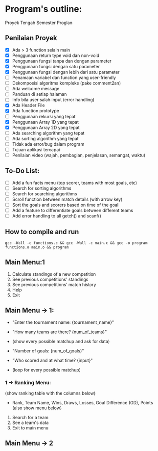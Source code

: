 # Program's outline:
Proyek Tengah Semester Proglan
## Penilaian Proyek
- [X] Ada > 3 function selain main
- [X] Penggunaan return type void dan non-void
- [X] Penggunaan fungsi tanpa dan dengan parameter
- [X] Penggunaan fungsi dengan satu parameter
- [X] Penggunaan fungsi dengan lebih dari satu parameter
- [ ] Penamaan variabel dan function yang user-friendly
- [ ] Dekomposisi algoritma kompleks (pake comment2an)
- [ ] Ada welcome message
- [ ] Panduan di setiap halaman
- [ ] Info bila user salah input (error handling)
- [X] Ada Header File
- [X] Ada function prototype
- [ ] Penggunaan rekursi yang tepat
- [X] Penggunaan Array 1D yang tepat
- [X] Penggunaan Array 2D yang tepat
- [ ] Ada searching algorithm yang tepat
- [ ] Ada sorting algorithm yang tepat
- [ ] Tidak ada error/bug dalam program
- [ ] Tujuan aplikasi tercapai
- [ ] Penilaian video (wajah, pembagian, penjelasan, semangat, waktu)
## To-Do List:
- [ ] Add a fun facts menu (top scorer, teams with most goals, etc)
- [ ] Search for sorting algorithms
- [ ] Search for searching algorithms
- [ ] Scroll function between match details (with arrow key)
- [ ] Sort the goals and scorers based on time of the goal
- [ ] Add a feature to differentiate goals between different teams
- [ ] Add error handling to all getch() and scanf()
## How to compile and run
```
gcc -Wall -c functions.c && gcc -Wall -c main.c && gcc -o program functions.o main.o && program
```
## Main Menu:1
1. Calculate standings of a new competition
2. See previous competitions' standings
3. See previous competitions' match history
3. Help
4. Exit
## Main Menu -> 1:
- "Enter the tournament name: {tournament_name}"
- "How many teams are there? {num_of_teams}"

- (show every possible matchup and ask for data)
- "Number of goals: {num_of_goals}"
- "Who scored and at what time? {input}"
- (loop for every possible matchup)

### 1 -> Ranking Menu:
(show ranking table with the columns below)
- Rank, Team Name, Wins, Draws, Losses, Goal Difference (GD), Points
(also show menu below)
1. Search for a team
2. See a team's data
3. Exit to main menu

## Main Menu -> 2